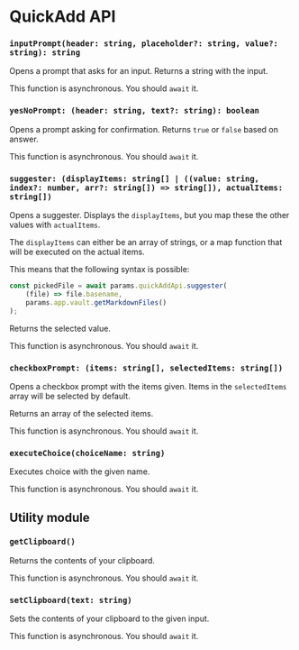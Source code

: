 # QuickAdd API
### `inputPrompt(header: string, placeholder?: string, value?: string): string`
Opens a prompt that asks for an input. Returns a string with the input.

This function is asynchronous. You should ``await`` it.

### `yesNoPrompt: (header: string, text?: string): boolean`
Opens a prompt asking for confirmation. Returns `true` or `false` based on answer.

This function is asynchronous. You should ``await`` it.

### `suggester: (displayItems: string[] | ((value: string, index?: number, arr?: string[]) => string[]), actualItems: string[])`
Opens a suggester. Displays the `displayItems`, but you map these the other values with `actualItems`.

The ``displayItems`` can either be an array of strings, or a map function that will be executed on the actual items.

This means that the following syntax is possible:
````js
const pickedFile = await params.quickAddApi.suggester(
    (file) => file.basename,
    params.app.vault.getMarkdownFiles()
);
````

Returns the selected value.

This function is asynchronous. You should ``await`` it.

### `checkboxPrompt: (items: string[], selectedItems: string[])`
Opens a checkbox prompt with the items given. Items in the `selectedItems` array will be selected by default.

Returns an array of the selected items.

This function is asynchronous. You should ``await`` it.

### ``executeChoice(choiceName: string)``
Executes choice with the given name.

This function is asynchronous. You should ``await`` it.

## Utility module
### ``getClipboard()``
Returns the contents of your clipboard.

This function is asynchronous. You should ``await`` it.

### ``setClipboard(text: string)``
Sets the contents of your clipboard to the given input.

This function is asynchronous. You should ``await`` it.
